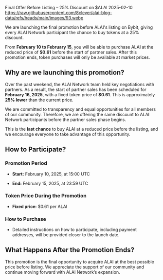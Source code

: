 Final Offer Before Listing – 25% Discount on $ALAI
2025-02-10
https://raw.githubusercontent.com/8clever/alai-blog-data/refs/heads/main/images/93.webp

We are launching the final promotion before ALAI's listing on Bybit, giving every ALAI Network participant the chance to buy tokens at a 25% discount.

From **February 10 to February 15**, you will be able to purchase ALAI at the reduced price of **$0.61** before the start of partner sales. After this promotion ends, token purchases will only be available at market prices.

## Why are we launching this promotion?

Over the past weekend, the ALAI Network team held key negotiations with partners. As a result, the start of partner sales has been scheduled for **February 16, 2025**, with a fixed token price of **$0.61**. This is approximately **25% lower** than the current price.

We are committed to transparency and equal opportunities for all members of our community. Therefore, we are offering the same discount to ALAI Network participants before the partner sales phase begins.

This is the **last chance** to buy ALAI at a reduced price before the listing, and we encourage everyone to take advantage of this opportunity.

## How to Participate?

### Promotion Period

- **Start:** February 10, 2025, at 15:00 UTC  

- **End:** February 15, 2025, at 23:59 UTC  

### Token Price During the Promotion

- **Fixed price:** $0.61 per ALAI  

### How to Purchase

- Detailed instructions on how to participate, including payment addresses, will be provided closer to the launch date.

## What Happens After the Promotion Ends?

This promotion is the final opportunity to acquire ALAI at the best possible price before listing. We appreciate the support of our community and continue moving forward with ALAI Network’s expansion.
